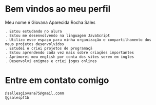# Bem vindos ao meu perfil

Meu nome é Giovana Aparecida Rocha Sales

    . Estou estudando no alura
    . Estou me desenvolvendo na linguagem JavaScript
    . Utilizo esse espaço para minha organização e compartilhamento dos meus projetos desenvolvidos
    . Estudei e criei projetos de programaçã
    . Estou aprendendo cada vez mais sobre criações importantes 
    . Aprimorei meu english por conta dos sites serem em ingles
    . Desenvolvi enigmas e criei jogos onlines

  # Entre em contato comigo 

    @sallesgiovana75@gmail.comm
    @gsalespf1b

